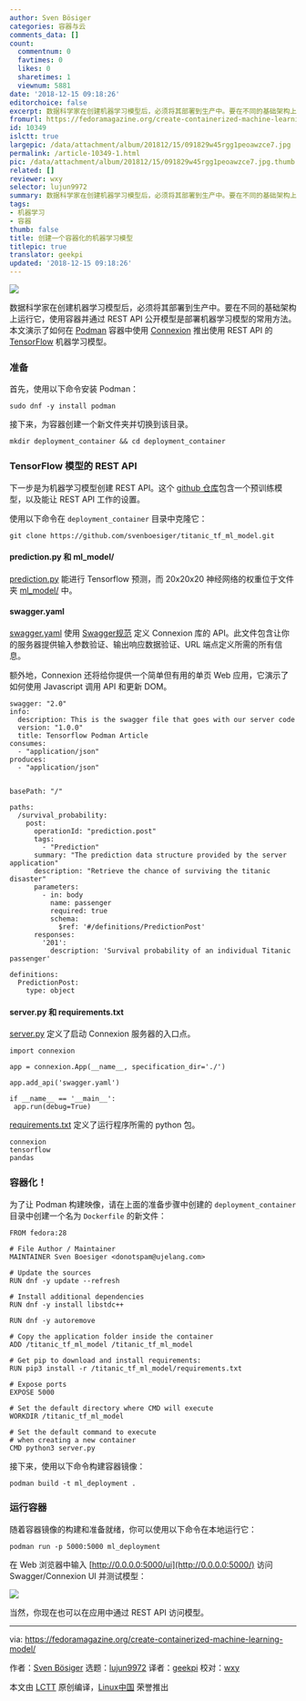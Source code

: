 ```yaml
---
author: Sven Bösiger
categories: 容器与云
comments_data: []
count:
  commentnum: 0
  favtimes: 0
  likes: 0
  sharetimes: 1
  viewnum: 5881
date: '2018-12-15 09:18:26'
editorchoice: false
excerpt: 数据科学家在创建机器学习模型后，必须将其部署到生产中。要在不同的基础架构上运行它，使用容器并通过 REST API 公开模型是部署机器学习模型的常用方法。
fromurl: https://fedoramagazine.org/create-containerized-machine-learning-model/
id: 10349
islctt: true
largepic: /data/attachment/album/201812/15/091829w45rgg1peoawzce7.jpg
permalink: /article-10349-1.html
pic: /data/attachment/album/201812/15/091829w45rgg1peoawzce7.jpg.thumb.jpg
related: []
reviewer: wxy
selector: lujun9972
summary: 数据科学家在创建机器学习模型后，必须将其部署到生产中。要在不同的基础架构上运行它，使用容器并通过 REST API 公开模型是部署机器学习模型的常用方法。
tags:
- 机器学习
- 容器
thumb: false
title: 创建一个容器化的机器学习模型
titlepic: true
translator: geekpi
updated: '2018-12-15 09:18:26'
---
```


![](/data/attachment/album/201812/15/091829w45rgg1peoawzce7.jpg)


数据科学家在创建机器学习模型后，必须将其部署到生产中。要在不同的基础架构上运行它，使用容器并通过 REST API 公开模型是部署机器学习模型的常用方法。本文演示了如何在 [Podman](https://fedoramagazine.org/running-containers-with-podman/) 容器中使用 [Connexion](https://connexion.readthedocs.io/en/latest/) 推出使用 REST API 的 [TensorFlow](https://www.tensorflow.org) 机器学习模型。


### 准备


首先，使用以下命令安装 Podman：



```
sudo dnf -y install podman
```

接下来，为容器创建一个新文件夹并切换到该目录。



```
mkdir deployment_container && cd deployment_container
```

### TensorFlow 模型的 REST API


下一步是为机器学习模型创建 REST API。这个 [github 仓库](https://github.com/svenboesiger/titanic_tf_ml_model)包含一个预训练模型，以及能让 REST API 工作的设置。


使用以下命令在 `deployment_container` 目录中克隆它：



```
git clone https://github.com/svenboesiger/titanic_tf_ml_model.git
```

#### prediction.py 和 ml\_model/


[prediction.py](https://github.com/svenboesiger/titanic_tf_ml_model/blob/master/prediction.py) 能进行 Tensorflow 预测，而 20x20x20 神经网络的权重位于文件夹 [ml\_model/](https://github.com/svenboesiger/titanic_tf_ml_model/tree/master/ml_model/titanic) 中。


#### swagger.yaml


[swagger.yaml](https://github.com/svenboesiger/titanic_tf_ml_model/blob/master/swagger.yaml) 使用 [Swagger规范](https://github.com/OAI/OpenAPI-Specification/blob/master/versions/2.0.md) 定义 Connexion 库的 API。此文件包含让你的服务器提供输入参数验证、输出响应数据验证、URL 端点定义所需的所有信息。


额外地，Connexion 还将给你提供一个简单但有用的单页 Web 应用，它演示了如何使用 Javascript 调用 API 和更新 DOM。



```
swagger: "2.0"
info:
  description: This is the swagger file that goes with our server code
  version: "1.0.0"
  title: Tensorflow Podman Article
consumes:
  - "application/json"
produces:
  - "application/json"


basePath: "/"

paths:
  /survival_probability:
    post:
      operationId: "prediction.post"
      tags:
        - "Prediction"
      summary: "The prediction data structure provided by the server application"
      description: "Retrieve the chance of surviving the titanic disaster"
      parameters:
        - in: body
          name: passenger
          required: true
          schema:
            $ref: '#/definitions/PredictionPost'
      responses:
        '201':
          description: 'Survival probability of an individual Titanic passenger'

definitions:
  PredictionPost:
    type: object
```

#### server.py 和 requirements.txt


[server.py](https://github.com/svenboesiger/titanic_tf_ml_model/blob/master/server.py) 定义了启动 Connexion 服务器的入口点。



```
import connexion

app = connexion.App(__name__, specification_dir='./')

app.add_api('swagger.yaml')

if __name__ == '__main__':
 app.run(debug=True)
```

[requirements.txt](https://github.com/svenboesiger/titanic_tf_ml_model/blob/master/requirements.txt) 定义了运行程序所需的 python 包。



```
connexion
tensorflow
pandas
```

### 容器化！


为了让 Podman 构建映像，请在上面的准备步骤中创建的 `deployment_container` 目录中创建一个名为 `Dockerfile` 的新文件：



```
FROM fedora:28

# File Author / Maintainer
MAINTAINER Sven Boesiger <donotspam@ujelang.com>

# Update the sources
RUN dnf -y update --refresh

# Install additional dependencies
RUN dnf -y install libstdc++

RUN dnf -y autoremove

# Copy the application folder inside the container
ADD /titanic_tf_ml_model /titanic_tf_ml_model

# Get pip to download and install requirements:
RUN pip3 install -r /titanic_tf_ml_model/requirements.txt

# Expose ports
EXPOSE 5000

# Set the default directory where CMD will execute
WORKDIR /titanic_tf_ml_model

# Set the default command to execute
# when creating a new container
CMD python3 server.py
```

接下来，使用以下命令构建容器镜像：



```
podman build -t ml_deployment .
```

### 运行容器


随着容器镜像的构建和准备就绪，你可以使用以下命令在本地运行它：



```
podman run -p 5000:5000 ml_deployment
```

在 Web 浏览器中输入 [http://0.0.0.0:5000/ui](http://0.0.0.0:5000/) 访问 Swagger/Connexion UI 并测试模型：


![](/data/attachment/album/201812/15/091830ggg293pc3q19z377.png)


当然，你现在也可以在应用中通过 REST API 访问模型。




---


via: <https://fedoramagazine.org/create-containerized-machine-learning-model/>


作者：[Sven Bösiger](https://fedoramagazine.org/author/r00nz/) 选题：[lujun9972](https://github.com/lujun9972) 译者：[geekpi](https://github.com/geekpi) 校对：[wxy](https://github.com/wxy)


本文由 [LCTT](https://github.com/LCTT/TranslateProject) 原创编译，[Linux中国](https://linux.cn/) 荣誉推出